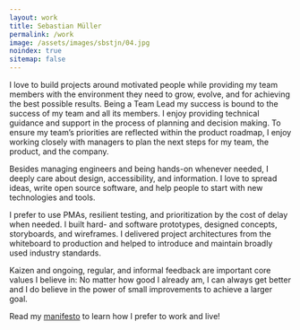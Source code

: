 ```yaml
---
layout: work
title: Sebastian Müller
permalink: /work
image: /assets/images/sbstjn/04.jpg
noindex: true
sitemap: false
---
```


I love to build projects around motivated people while providing my team members with the environment they need to grow, evolve, and for achieving the best possible results. Being a Team Lead my success is bound to the success of my team and all its members. I enjoy providing technical guidance and support in the process of planning and decision making. To ensure my team’s priorities are reflected within the product roadmap, I enjoy working closely with managers to plan the next steps for my team, the product, and the company.

Besides managing engineers and being hands-on whenever needed, I deeply care about design, accessibility, and information. I love to spread ideas, write open source software, and help people to start with new technologies and tools.

I prefer to use PMAs, resilient testing, and prioritization by the cost of delay when needed. I built hard- and software prototypes, designed concepts, storyboards, and wireframes. I delivered project architectures from the whiteboard to production and helped to introduce and maintain broadly used industry standards.

Kaizen and ongoing, regular, and informal feedback are important core values I believe in: No
matter how good I already am, I can always get better and I do believe in the power of small
improvements to achieve a larger goal.

Read my [manifesto](/manifesto) to learn how I prefer to work and live!

